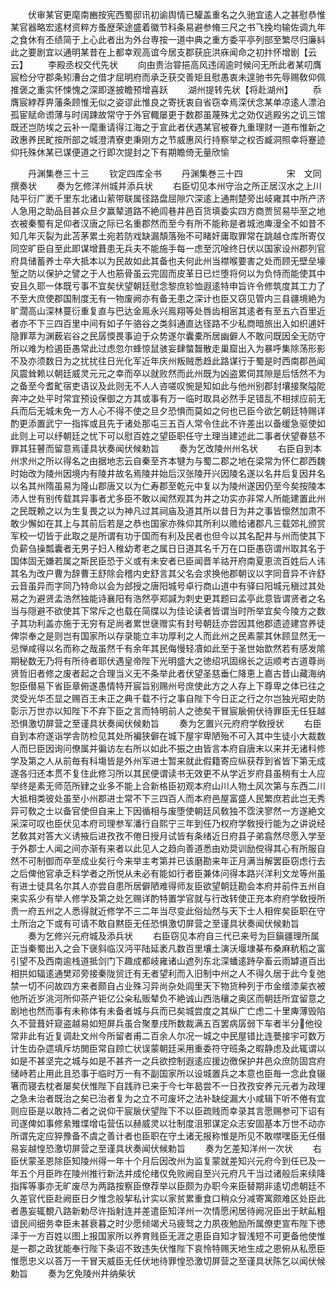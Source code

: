<!-- { "loadSidebar": true } -->
　　伏审某官更麾南豳按宪西蜀邸讯初谕舆情已驩盖重名之久驰宜逺人之甚慰恭惟某官器略宏逺材资粹方蚤歴荣途盛着徽节科条易避参脩三尺之书飞挽均输佐调九年之食休有丕绩简于上心此者出为外台専按一道中典之重方委平亭列部至繁尽归廉紏此之要剧宜以通明某昔在上都幸观高谊今居支郡获庇洪庥闻命之初抃怀增剧【云云】
　　李殿丞权交代先状
　　向由贵治甞挹高风违阔逾时候问无所此者某叨膺宸检分守郡条矧漕台之借才屈明府而承乏获交善矩且慰愚衷未遑驰书先辱赐敎仰佩推褒之重实怀悚愧之深即遂披瞻预增喜跃
　　湖州提转先状【将赴湖州】
　　忝膺宸綍荐畀藩条顾惟无似之姿谬此惟良之寄抚衷自省窃幸焉深伏念某单凉逺人漂泊孤宦赋命谫薄与时阔踈故常守于外官輙屡更于数郡虽蔑殊尤之効仅逃殿劣之讥三馆既还岂防埃之云补一麾重请得江海之于宣此者伏遇某官被眷九重理财一道布惟新之政惠养民甿按所部之城澄清寮吏秉刚方之节威惠风行持察举之权否臧洞照幸将蹇迹仰托殊休某已谋便道之行即次提封之下有期瞻倚无量欣愉


　　丹渊集巻三十三
　　钦定四库全书
　　丹渊集巻三十四　　　　　宋　文同　撰奏状
　　奏为乞修洋州城并添兵状
　　右臣切见本州守治之所正居汉水之上川陆平衍广袤千里东北诸山萦带联属径路盘屈隙穴深逺上通荆楚旁出岐雍其中所产济人急用之助品目甚众旦夕赢辇道路不絶闾巷井邑百货填委实四方商贾贸易毕至之地衣被秦蜀有足仰者汉唐之际已名重郡然而至今有所不能称是者城池庳漫全不如昔不知几年灭裂为此苫茅累土宛若防戏缺漏頽落殆不可睹奸庸取罪常在跳越仓库所寄仅同空旷臣自至此即谋增葺患无兵夫不能施手每一虑至沉唫终日伏以国家设州郡列官府具储蓄养士卒大抵本以为民故如此其备也夫何此州当襟喉要害之处而顾无壁垒壕堑之防以保护之譬之于人也筋骨虽云完固而皮革日已烂堕将何以为负恃而能使其中安且久耶一体既亏事不宜矣伏望朝廷慰念黎庶轸恤遐逺特申旨许令修筑度其工力了不至大庶使郡国制度无有一物废阙亦有备无患之深计也臣又窃见管内三县疆境絶为旷濶高山深林蔓衍重复直与巴达金鳯永兴鳯翔等处唇齿相宻其逺者有至五六百里近者亦不下三四百里中间有如子午骆谷之类斜通直达径路不少私商暗旅出入如织逋奸隐罪萃为渊薮岩谷之民孱愞畏事迫于众势遂尔囊橐所居幽僻人不敢问既因全无防守所以难为检遏臣愚常此过虑忽尔蜂惊鼠骇妄肆螫齧散走巢窟出入为暴呼集除荡形影不及亦须数日为之扰扰往日光化军近年庆州叛贼悉趋此路谋行于蜀是时西南郡邑闻风震耸赖以朝廷威灵元元之幸而卒以就败然而此州既为凶盗累伺其隙是后恬然不为之备至今耆甿宿吏语议及此则无不人人咨嗟叹惋是知如此与他州别郡封壤接聚隘阸奔冲之处平时常宜预设保御之方其或事有万一临时取具必然手足错乱不相捄应前无兵而后无城未免一方人心不得不使之旦夕恐惧而莫如之何也已臣今欲乞朝廷特赐详酌更添置武宁一指挥或且先于诸处那屯三五百人常令住此不许差出以备缓急驱使如此则上可以纾朝廷之忧下可以慰百姓之望臣职任守土理当建述此二事者伏望眷慈不罪其狂瞽而留意焉谨具状奏闻伏候勅旨
　　奏为乞改陵州州名状
　　右臣自到本州求州之所以得名之由据地志云自秦至齐本犍为与蜀二郡之地在梁常为怀仁郡西魏时始改为陵州因境内有陵井故名焉陵井始后汉张陵开兴因陵名遂以名井后复因井名以名其州隋虽易为隆山郡唐又以为仁寿郡至乾元中复以为陵州遂因仍至今矣按陵本沛人世有别传载其异事者尤多臣不敢以闻然观其为井之功实亦非常人所能建置此州之民既赖之以为生复畏之以为神凡过其祠庙及道其所以昔日为井之事皆懔然加肃不敢少懈如在其上与其前后若是之恭也国家亦殊仰其所利以赡给诸郡凡三载郊礼颁赏军校一切皆于此取之是所谓有功于国而有利及民者也但今以其名配井与州而使其下负薪刍操瓢囊者无男子妇人稚幼耉老之属日日道其名千万在口臣愚窃谓州取其名于国体固无嫌若属之斯民臣恐于义或有未安者已臣闻晋羊祜开府南夏恵流百姓后人讳其名为改户曹为辞曹王舒除会稽内史舒言其父名会求换他郡朝议以字同音异不许舒云音虽异而字同乃特命以会为郐授之唐阳城号卓行商山道中有驿曰阳城元稹过其处易之为避贤孟浩然独能诗襄阳有浩然亭郑諴为刺史更其题曰孟亭此意皆谓贤者之名当与隠避不欲使其下常斥之也载在简牒以为佳论读者皆谓当时所举宜矣今陵方之数子其功利盖亦施于无穷有足尚者累世襃赠实有封号朝廷亦尝因其他郡遗迹建宫养徒俾崇奉之是则岂有国家所以存录能立丰功厚利之人而此州之民素蒙其休顾显然无一忌惮咸得以名而称之哉虽然千有余年其民侮慢轻凟如此至于圣世始歆然若有感发隂期秘数无乃将有所待者耶伏遇皇帝陛下光明盛大之徳绍巩固绵长之运顺考古道尊尚贤哲旧者修之废者起之合理当义无不条举此者伏望圣慈垂仁降恵上嘉古昔山藏海纳恕臣僣易下省臣章俯遂愚情特开宸旨别赐州号庶使此方之人存上下尊卑之体已往之灵受光华丕显之赐百王未正之典千载不行之事自陛下今日正之行之尔岂独光昭史防彰示万世亦以知陛下不弃下臣之言而特明前人之徳矣干冒宸扆俯伏待罪臣无任狂越恐惧激切屏营之至谨具状奏闻伏候勅旨
　　奏为乞置兴元府府学敎授状
　　右臣自到本府遂诣学舎防检见其处所褊狭僻在城下屋宇卑陋殆不可入其中生徒小大裁数人而巳臣因询问僚属并徧访左右所以如此不振之由皆言本府自唐末以来并无诸科修学及第之人从前毎有科塲皆是外州军进士暂来就此假籍寄应纵获荐到省皆下第无成遂各归还本贯不复住此修习所以其民便谓读书无效更不从学近岁府县虽稍有士人应举终是素无师范所肄之业多不能上合新格臣初观本府山川人物土风次第与东西二川大抵相类彼处虽至小州郡进士常不下三四百人而本府邑屋富盛人民繁庶若此岂无秀异可敎之士以备官使但自来上下因循相与废堕使朝廷风敎独不霑浃寥然一方遂絶文采深可叹也臣伏见本府司理参军潘行自熙宁三年到任乃权府学敎授行能为之讲说经艺敎其对答大义诱掖后进孜孜不倦日授月试皆有条绪近日府县子弟翕然尽愿入学至于外郡士人闻之间亦渐有来者以此见人之趋向善道悉由劝奨训励傥得其心有所服自然不可制御而卒至成业矣行今来举主考第并已该磨勘来年正月满当解罢臣窃虑行去之后俾他官承乏料学者之所悦从未必有能如行者臣兼体问得本路兴洋利文龙等州虽有进士徒具名尔其人亦尝自患所居僻陋难得师友臣欲望朝廷勘会本府并前件五州自来实系少有举人修学及第之处乞赐详酌特置学官就与行改转使正充本府府学敎授所贵一府五州之人悉得就近修学不三二年当尽变此俗灿然与天下士人相侔矣臣职在守土所治之下或有可请不敢自黙臣无任恐惧激切屏营之至谨具状奏闻伏候勅旨
　　奏为乞修兴元府城及添兵状
　　右臣窃见本府自三代已来号为巨鎭疆理所属正当秦蜀出入之会下襃斜临汉沔平陆延袤凡数百里壤土演沃堰埭棊布桑麻秔稻之富引望不及西南逾栈道抵剑门下趣成都岐雍诸山遮列东北深蟠逺跱孕畜云雨罅道百出相拱如辐逺通樊邓旁接秦陇贸迁有无者望利而入旧制中州之人不得久居于此今复弛禁一切不问故四方来者颇自占业殊习异尚杂处闾里天下物货种列于市金缯漆枲衣被他所近岁洮河所仰茶产钜亿公籴私贩辇负不絶诚山西浩穰之奥区而朝廷所宜留意之剧地也然而事有未称体有未备者城与兵而已矣城尝度之其纵广亡虑二十里庳薄毁陷久不营葺奸窥盗越易如短屏兵虽合聚羣戌所数裁满五百罢病孱弱下车者半分他役常非此有近复调赴文州今所留者甫二百余人尔况一城之中民屋错比连甍接宇可数万计生齿杂遝填斥坊閧臣常自顾亡状误蒙朝廷采用重委符守班条之暇静虑及此辄谓以如是不甚坚完之城与如是不甚齐一之兵欲控制遐逺应援边徼保护井邑众庶防固宫府储峙若止用此且恐事于临时万一有不副国家所以设城置兵之本意也臣毎一念此食辍箸而寝去枕者屡矣伏惟陛下自践祚已来于今七年曷尝不一日孜孜安养元元者为政理之急未治者既治之矣已治者复为之立不可废坏之法补缺绽漏大小咸辑下听不倦有宜则应臣是以敢持二者之说仰干宸扆伏望陛下不以臣疏贱而幸录其言愿赐参可下诏有司遂俾如事修絫雉堞增屯营伍以赫威灵以壮制度沮邪谋定众志安固基本万世不动亦所谓先定应猝豫备不虞之善计者也臣职在守土诸无报称惟是所见不敢噤嘿臣无任僣易妄越惶恐激切屏营之至谨具状奏闻伏候勅旨
　　奏为乞差知洋州一次状
　　右臣伏蒙圣恩除臣知陵州得一年十个月后因改州为监复蒙就差知兴元府今到任已及一年五个月臣昨在陵州推行新法并成伦绪仅免败阙自至兴元府凡干当过诸般后来续降指挥等事亦无旷废尽为两路按察臣僚荐举以臣颇为办职今来臣替期非逺切虑朝廷不久差官代臣赴阙臣日夕惟念般挈私计实以家贫累重食口稍众分减寄寓颇难区处臣此者愚妄辄覩八路新勅尽许指射连并差遣臣知洋州一次情愿闲居待阙况臣出于畎畆粗谙民间细务幸臣未甚衰暮之时少愿倾竭犬马疲驽之力夙夜勉励所属僚吏宣布陛下徳泽于一方百姓以图上报国家所以养育贱臣无涯之恵臣自知才智浅短不可更备他使惟是一郡之政犹能奉行陛下条诏不致违失伏惟陛下哀怜特赐天地生成之恩俯从私愿臣惟愿忠义以荅万一干冒天威臣无任伏地待罪惶恐激切屏营之至谨具状陈乞以闻伏候勅旨
　　奏为乞免陵州井纳柴状
